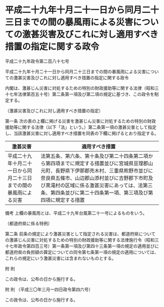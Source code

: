 # 平成二十九年十月二十一日から同月二十三日までの間の暴風雨による災害についての激甚災害及びこれに対し適用すべき措置の指定に関する政令

平成二十九年政令第二百八十七号

平成二十九年十月二十一日から同月二十三日までの間の暴風雨による災害についての激甚災害及びこれに対し適用すべき措置の指定に関する政令

内閣は、激甚じん災害に対処するための特別の財政援助等に関する法律（昭和三十七年法律第百五十号）第二条第一項及び第二項の規定に基づき、この政令を制定する。

（激甚災害及びこれに対し適用すべき措置の指定）

第一条 次の表の上欄に掲げる災害を激甚じん災害に対処するための特別の財政援助等に関する法律（以下「法」という。）第二条第一項の激甚災害として指定し、当該激甚災害に対し適用すべき措置を同表の下欄に掲げるとおり指定する。

激甚災害 | 適用すべき措置  
---|---  
平成二十九年十月二十一日から同月二十三日までの間の暴風雨による災害 | 法第五条、第六条、第十条及び第二十四条第二項から第四項までに規定する措置並びに宮城県亘理郡山元町、長野県下伊那郡売木村、三重県熊野市並びに奈良県五條市、山辺郡山添村並びに吉野郡下市町及び黒滝村の区域に係る激甚災害にあっては、法第三条、第四条並びに第二十四条第一項、第三項及び第四項に規定する措置  
備考 上欄の暴風雨とは、平成二十九年台風第二十一号によるものをいう。  
  
（都道府県に係る特例）

第二条 前条の規定により激甚災害として指定される災害は、都道府県についての激甚じん災害に対処するための特別の財政援助等に関する法律施行令（昭和三十七年政令第四百三号）第一条第一項及び第四十三条第一項の規定の適用並びに都道府県の負担額の算定についての同令第七条第一項の規定の適用については、これらの規定にいう激甚災害には含まれないものとする。

附 則

この政令は、公布の日から施行する。

附 則 （平成三〇年三月一四日政令第四六号）

この政令は、公布の日から施行する。
